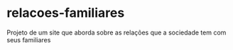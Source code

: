 # relacoes-familiares
Projeto de um site que aborda sobre as relações que a sociedade tem com seus familiares
